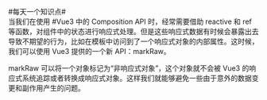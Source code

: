 #每天一个知识点#  
当我们在使用 #Vue3 中的 Composition API 时，经常需要借助 reactive 和 ref 等函数，对组件中的状态进行响应式处理。但是这些响应式数据有时候会暴露出去导致不期望的行为，比如在模板中访问到了一个响应式对象的内部属性。这时候，我们可以使用 Vue3 提供的一个新 API：markRaw。  
  
markRaw 可以将一个对象标记为“非响应式对象”，这个对象就不会被 Vue3 的响应式系统追踪或者转换成响应式对象。这样我们就能够避免一些由于意外的数据变更和副作用产生的问题。